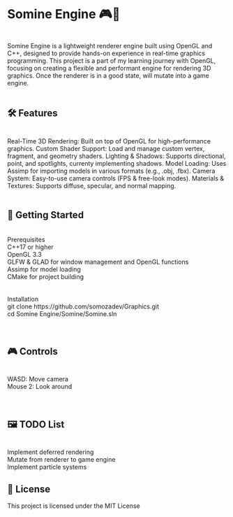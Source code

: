 # **Somine Engine 🎮🚀**

<br />
Somine Engine is a lightweight renderer engine built using OpenGL and C++, designed to provide hands-on experience in real-time graphics programming. This project is a part of my learning journey with OpenGL, focusing on creating a flexible and performant engine for rendering 3D graphics. Once the renderer is in a good state, will mutate into a game engine.
<br /><br />

## 🛠 Features
<br />
Real-Time 3D Rendering: Built on top of OpenGL for high-performance graphics.
Custom Shader Support: Load and manage custom vertex, fragment, and geometry shaders.
Lighting & Shadows: Supports directional, point, and spotlights, currenty implementing shadows.
Model Loading: Uses Assimp for importing models in various formats (e.g., .obj, .fbx).
Camera System: Easy-to-use camera controls (FPS & free-look modes).
Materials & Textures: Supports diffuse, specular, and normal mapping.
<br /><br />

## 🚀 Getting Started
<br />
Prerequisites
<br />
C++17 or higher<br />
OpenGL 3.3<br />
GLFW & GLAD for window management and OpenGL functions<br />
Assimp for model loading <br />
CMake for project building<br />
<br /><br />
Installation
<br />
git clone https://github.com/somozadev/Graphics.git<br />
cd Somine Engine/Somine/Somine.sln<br />
<br /><br />

## 🎮 Controls
<br />
WASD: Move camera<br />
Mouse 2: Look around<br />
<br /><br />

## 🖼 TODO List
<br />
 Implement deferred rendering<br />
 Mutate from renderer to game engine<br />
 Implement particle systems<br />



## **📄 License**
This project is licensed under the MIT License 

